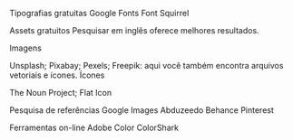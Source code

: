 Tipografias gratuitas
Google Fonts
Font Squirrel

Assets gratuitos
Pesquisar em inglês oferece melhores resultados.

Imagens

Unsplash;
Pixabay;
Pexels;
Freepik: aqui você também encontra arquivos vetoriais e ícones.
Ícones

The Noun Project;
Flat Icon

Pesquisa de referências
Google Images
Abduzeedo
Behance
Pinterest

Ferramentas on-line
Adobe Color
ColorShark